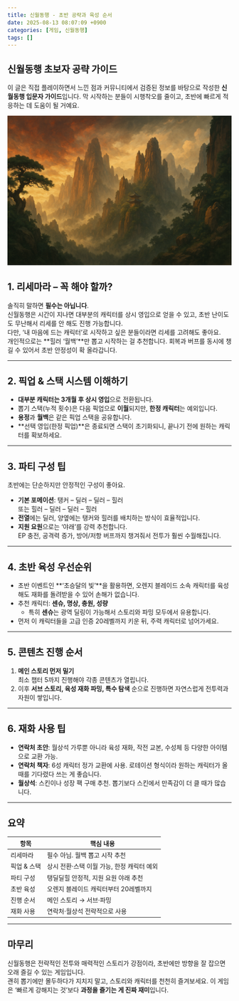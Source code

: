 ```yaml
---
title: 신월동행 - 초반 공략과 육성 순서
date: 2025-08-13 08:07:09 +0900
categories: [게임, 신월동행]
tags: []
---
```


## 신월동행 초보자 공략 가이드

이 글은 직접 플레이하면서 느낀 점과 커뮤니티에서 검증된 정보를 바탕으로 작성한 **신월동행 입문자 가이드**입니다. 막 시작하는 분들이 시행착오를 줄이고, 초반에 빠르게 적응하는 데 도움이 될 거예요.

![신월동행](assets/img/normal/fellowmoon.png)

## 1. 리세마라 – 꼭 해야 할까?
솔직히 말하면 **필수는 아닙니다**.  
신월동행은 시간이 지나면 대부분의 캐릭터를 상시 영입으로 얻을 수 있고, 초반 난이도도 무난해서 리세를 안 해도 진행 가능합니다.  
다만, ‘내 마음에 드는 캐릭터’로 시작하고 싶은 분들이라면 리세를 고려해도 좋아요.  
개인적으로는 **힐러 ‘월백’**만 뽑고 시작하는 걸 추천합니다. 회복과 버프를 동시에 챙길 수 있어서 초반 안정성이 확 올라갑니다.

---

## 2. 픽업 & 스택 시스템 이해하기
- **대부분 캐릭터는 3개월 후 상시 영입**으로 전환됩니다.
- 뽑기 스택(누적 횟수)은 다음 픽업으로 **이월**되지만, **한정 캐릭터**는 예외입니다.
- **용정**과 **월백**은 같은 픽업 스택을 공유합니다.
- **선택 영입(한정 픽업)**은 종료되면 스택이 초기화되니, 끝나기 전에 원하는 캐릭터를 확보하세요.

---

## 3. 파티 구성 팁
초반에는 단순하지만 안정적인 구성이 좋아요.

- **기본 포메이션**: 탱커 – 딜러 – 딜러 – 힐러  
  또는 힐러 – 딜러 – 딜러 – 힐러
- **전열**에는 딜러, 양옆에는 탱커와 힐러를 배치하는 방식이 효율적입니다.
- **지원 요원**으로는 ‘야래’를 강력 추천합니다.  
  EP 충전, 공격력 증가, 방어/저항 버프까지 챙겨줘서 전투가 훨씬 수월해집니다.

---

## 4. 초반 육성 우선순위
- 초반 이벤트인 **‘초승달의 빛’**을 활용하면, 오렌지 블레이드 소속 캐릭터를 육성해도 재화를 돌려받을 수 있어 손해가 없습니다.
- 추천 캐릭터: **센슈, 명상, 충원, 성량**
  - 특히 **센슈**는 광역 딜링이 가능해서 스토리와 파밍 모두에서 유용합니다.
- 먼저 이 캐릭터들을 고급 인증 20레벨까지 키운 뒤, 주력 캐릭터로 넘어가세요.

---

## 5. 콘텐츠 진행 순서
1. **메인 스토리 먼저 밀기**  
   최소 챕터 5까지 진행해야 각종 콘텐츠가 열립니다.
2. 이후 **서브 스토리, 육성 재화 파밍, 특수 탐색** 순으로 진행하면 자연스럽게 전투력과 자원이 쌓입니다.

---

## 6. 재화 사용 팁
- **연락처 초안**: 월상석 가루뿐 아니라 육성 재화, 작전 교본, 수성체 등 다양한 아이템으로 교환 가능.
- **연락처 책자**: 6성 캐릭터 정가 교환에 사용. 로테이션 형식이라 원하는 캐릭터가 올 때를 기다렸다 쓰는 게 좋습니다.
- **월상석**: 스킨이나 성장 팩 구매 추천. 뽑기보다 스킨에서 만족감이 더 클 때가 많습니다.

---

## 요약

| 항목 | 핵심 내용 |
|------|----------|
| 리세마라 | 필수 아님. 월백 뽑고 시작 추천 |
| 픽업 & 스택 | 상시 전환·스택 이월 가능, 한정 캐릭터 예외 |
| 파티 구성 | 탱딜딜힐 안정적, 지원 요원 야래 추천 |
| 초반 육성 | 오렌지 블레이드 캐릭터부터 20레벨까지 |
| 진행 순서 | 메인 스토리 → 서브·파밍 |
| 재화 사용 | 연락처·월상석 전략적으로 사용 |

---

## 마무리
신월동행은 전략적인 전투와 매력적인 스토리가 강점이라, 초반에만 방향을 잘 잡으면 오래 즐길 수 있는 게임입니다.  
괜히 뽑기에만 몰두하다가 지치지 말고, 스토리와 캐릭터를 천천히 즐겨보세요. 이 게임은 ‘빠르게 강해지는 것’보다 **과정을 즐기는 게 진짜 재미**입니다.

